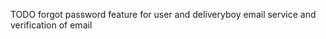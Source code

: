 TODO
    forgot password feature for user and deliveryboy
    email service and verification of email
    
